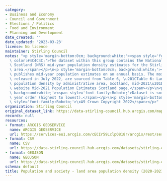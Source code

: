 ```yaml
---
category:
- Business and Economy
- Council and Government
- Elections / Politics
- Food and Environment
- Planning and Development
date_created: ''
date_updated: '2023-03-23'
license: No licence
maintainer: Stirling Council
notes: "<p style='margin-bottom:0cm; background:white;'><span style='font-family:Roboto;\
  \ color:#4C4C4C;'>The dataset within this group contains the National Records of\
  \ Scotland (NRS) mid-year population density estimates for the Stirling Council\
  \ area.</span></p>\n<p style='margin-bottom:0cm; background:white;'><span style='font-family:Roboto;'>NRS\
  \ publishes mid-year population estimates on an annual basis. The most recent data,\
  \ released in July 2022, are sourced from Table 6, \u201CTable 6: Land area and\
  \ population density by administrative area, Scotland, mid-2021\u201D, on the NRS\
  \ website Mid-2021 Population Estimates Scotland page.</span></p>\n<p style='margin-bottom:0cm;\
  \ background:white;'><span style='font-family:Roboto;'>Dataset is sorted in descending\
  \ year order (highest to lowest).</span></p>\n<p style='margin-bottom:0cm; background:white;'><span\
  \ style='font-family:Roboto;'>\xA9 Crown Copyright 2022</span></p>"
organization: Stirling Council
original_dataset_link: https://data-stirling-council.hub.arcgis.com/maps/stirling-council::population-and-society-land-area-population-density-2020-2021
records: null
resources:
- format: ARCGIS GEOSERVICE
  name: ARCGIS GEOSERVICE
  url: https://services-eu1.arcgis.com/cECIr59LclpO818r/arcgis/rest/services/population%20and%20society%20-%20land%20area%20population%20density%20(2020-2021)/FeatureServer/0
- format: CSV
  name: CSV
  url: https://data-stirling-council.hub.arcgis.com/datasets/stirling-council::population-and-society-land-area-population-density-2020-2021.csv?outSR=%7B%22latestWkid%22%3A3857%2C%22wkid%22%3A102100%7D
- format: GEOJSON
  name: GEOJSON
  url: https://data-stirling-council.hub.arcgis.com/datasets/stirling-council::population-and-society-land-area-population-density-2020-2021.geojson?outSR=%7B%22latestWkid%22%3A3857%2C%22wkid%22%3A102100%7D
schema: default
title: Population and society - land area population density (2020-2021)
---
```

